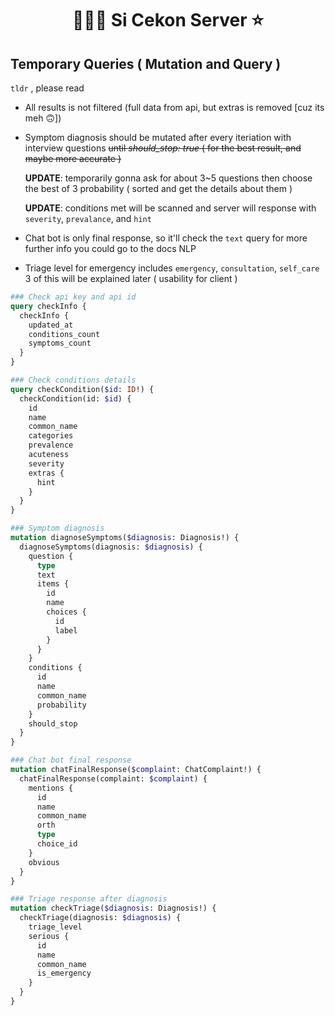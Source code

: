 <h1 align="center">👨🏼‍⚕️ Si Cekon Server ⭐️</h1>

## Temporary Queries ( Mutation and Query )

`tldr` , please read

  - All results is not filtered (full data from api, but extras is removed [cuz
      its meh 🙃])
  - Symptom diagnosis should be mutated after every iteriation with interview
    questions ~~until _should_stop: true_ ( for the best result, and maybe more accurate )~~

    **UPDATE**: temporarily gonna ask for about 3~5 questions then choose the best
    of 3 probability ( sorted and get the details about them )

    **UPDATE**: conditions met will be scanned and server will response with 
    `severity`, `prevalance`, and `hint`
  - Chat bot is only final response, so it'll check the `text` query
    for more further info you could go to the docs NLP
  - Triage level for emergency includes `emergency`, `consultation`, `self_care`
    3 of this will be explained later ( usability for client )

```graphql
### Check api key and api id
query checkInfo {
  checkInfo {
    updated_at
    conditions_count
    symptoms_count
  }
}

### Check conditions details
query checkCondition($id: ID!) {
  checkCondition(id: $id) {
    id
    name
    common_name
    categories
    prevalence
    acuteness
    severity
    extras {
      hint
    }
  }
}

### Symptom diagnosis
mutation diagnoseSymptoms($diagnosis: Diagnosis!) {
  diagnoseSymptoms(diagnosis: $diagnosis) {
    question {
      type
      text
      items {
        id
        name
        choices {
          id
          label
        }
      }
    }
    conditions {
      id
      name
      common_name
      probability
    }
    should_stop
  }
}

### Chat bot final response
mutation chatFinalResponse($complaint: ChatComplaint!) {
  chatFinalResponse(complaint: $complaint) {
    mentions {
      id
      name
      common_name
      orth
      type
      choice_id
    }
    obvious
  }
}

### Triage response after diagnosis
mutation checkTriage($diagnosis: Diagnosis!) {
  checkTriage(diagnosis: $diagnosis) {
    triage_level
    serious {
      id
      name
      common_name
      is_emergency
    }
  }
}
```

